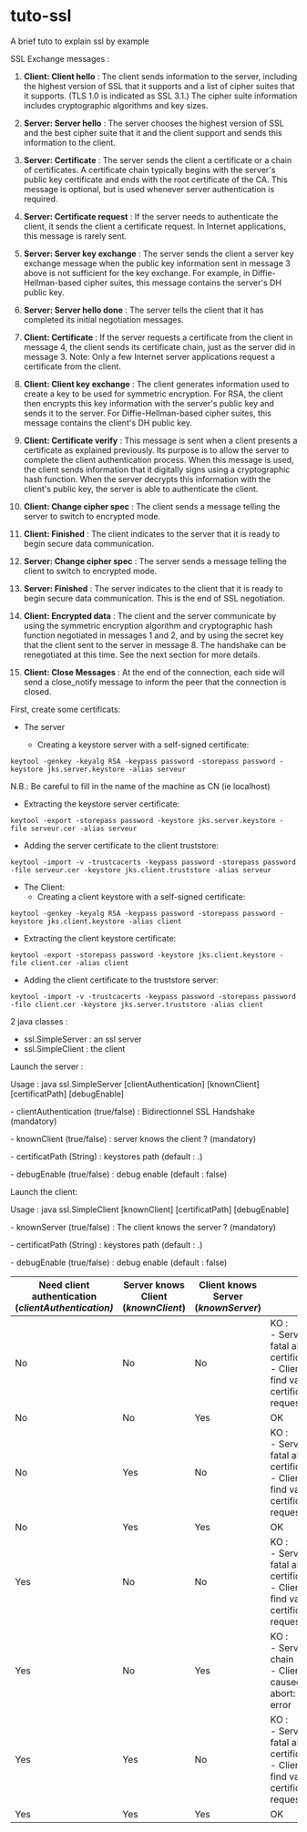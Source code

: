 # tuto-ssl

A brief tuto to explain ssl by example

SSL Exchange messages :

1. **Client:  Client hello** : The client sends information to the server, including the highest version of SSL that it supports and a list of cipher suites that it supports. (TLS 1.0 is indicated as SSL 3.1.) The cipher suite information includes cryptographic algorithms and key sizes.

2. **Server: Server hello** : The server chooses the highest version of SSL and the best cipher suite that it and the client support and sends this information to the client.

3. **Server: Certificate** : The server sends the client a certificate or a chain of certificates. A certificate chain typically begins with the server's public key certificate and ends with the root certificate of the CA. This message is optional, but is used whenever server authentication is required.

4. **Server: Certificate request** : If the server needs to authenticate the client, it sends the client a certificate request. In Internet applications, this message is rarely sent.

5. **Server: Server key exchange** : The server sends the client a server key exchange message when the public key information sent in message 3 above is not sufficient for the key exchange. For example, in Diffie-Hellman-based cipher suites, this message contains the server's DH public key.

6. **Server: Server hello done** : The server tells the client that it has completed its initial negotiation messages.

7. **Client:  Certificate** : If the server requests a certificate from the client in message 4, the client sends its certificate chain, just as the server did in message 3. Note: Only a few Internet server applications request a certificate from the client.

8. **Client:  Client key exchange** : The client generates information used to create a key to be used for symmetric encryption. For RSA, the client then encrypts this key information with the server's public key and sends it to the server. For Diffie-Hellman-based cipher suites, this message contains the client's DH public key.

9. **Client:  Certificate verify** : This message is sent when a client presents a certificate as explained previously. Its purpose is to allow the server to complete the client authentication process. When this message is used, the client sends information that it digitally signs using a cryptographic hash function. When the server decrypts this information with the client's public key, the server is able to authenticate the client.

10. **Client:  Change cipher spec** : The client sends a message telling the server to switch to encrypted mode.

11. **Client:  Finished** : The client indicates to the server that it is ready to begin secure data communication.

12. **Server: Change cipher spec** : The server sends a message telling the client to switch to encrypted mode.

13. **Server: Finished** : The server indicates to the client that it is ready to begin secure data communication. This is the end of SSL negotiation.

14. **Client:  Encrypted data** : The client and the server communicate by using the symmetric encryption algorithm and cryptographic hash function negotiated in messages 1 and 2, and by using the secret key that the client sent to the server in message 8. The handshake can be renegotiated at this time. See the next section for more details.

15. **Client:  Close Messages** : At the end of the connection, each side will send a close_notify message to inform the peer that the connection is closed.



First, create some certificats:

- The server 

  - Creating a keystore server with a self-signed certificate:

```
keytool -genkey -keyalg RSA -keypass password -storepass password -keystore jks.server.keystore -alias serveur
```

N.B.: Be careful to fill in the name of the machine as CN	 (ie localhost)

  - Extracting the keystore server certificate:

```
keytool -export -storepass password -keystore jks.server.keystore -file serveur.cer -alias serveur
```

  - Adding the server certificate to the client truststore:


```
keytool -import -v -trustcacerts -keypass password -storepass password -file serveur.cer -keystore jks.client.truststore -alias serveur
```



- The Client:
  - Creating a client keystore with a self-signed certificate:

```
keytool -genkey -keyalg RSA -keypass password -storepass password -keystore jks.client.keystore -alias client
```
  - Extracting the client keystore certificate:
```
keytool -export -storepass password -keystore jks.client.keystore -file client.cer -alias client
```
  - Adding the client certificate to the truststore server:
```
keytool -import -v -trustcacerts -keypass password -storepass password -file client.cer -keystore jks.server.truststore -alias client
```

2 java classes :

- ssl.SimpleServer : an ssl server
- ssl.SimpleClient : the client

Launch the server :

Usage : java ssl.SimpleServer [clientAuthentication] [knownClient] [certificatPath] [debugEnable]

\- clientAuthentication (true/false)      : Bidirectionnel SSL Handshake (mandatory)

\- knownClient (true/false)            		: server knows the client ? (mandatory)

\- certificatPath (String)                 		: keystores path (default : .)

\- debugEnable (true/false)            		: debug enable (default : false)



Launch the client:

Usage : java ssl.SimpleClient [knownClient] [certificatPath] [debugEnable]

\- knownServer (true/false)  	: The client knows the server ? (mandatory)

\- certificatPath (String)     		: keystores path (default : .)

\- debugEnable (true/false)  	: debug enable (default : false)





| Need client authentication (*clientAuthentication)* | Server  knows Client (*knownClient*) | Client  knows Server (*knownServer*) | Result                                                       |
| --------------------------------------------------- | ------------------------------------ | ------------------------------------ | ------------------------------------------------------------ |
| No                                                  | No                                   | No                                   | KO : <br>-       Server : Received fatal alert:  certificate_unknown  <br>-       Client : unable to find valid certification  path to requested target |
| No                                                  | No                                   | Yes                                  | OK                                                           |
| No                                                  | Yes                                  | No                                   | KO :   <br>-       Server : Received fatal alert:  certificate_unknown  <br>-       Client : unable to find valid certification  path to requested target |
| No                                                  | Yes                                  | Yes                                  | OK                                                           |
| Yes                                                 | No                                   | No                                   | KO :   <br/>-       Server : Received fatal alert:  certificate_unknown  <br/>-       Client : unable to find valid certification  path to requested target |
| Yes                                                 | No                                   | Yes                                  | KO :   <br/>-       Server : null cert chain  <br/>-       Client : Software caused connection abort:  socket write error |
| Yes                                                 | Yes                                  | No                                   | KO :   <br/>-       Server : Received fatal alert:  certificate_unknown  <br/>-       Client : unable to find valid certification  path to requested target |
| Yes                                                 | Yes                                  | Yes                                  | OK                                                           |